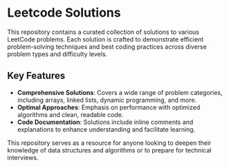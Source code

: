 # Leetcode Solutions

This repository contains a curated collection of solutions to various LeetCode problems. Each solution is crafted to demonstrate efficient problem-solving techniques and best coding practices across diverse problem types and difficulty levels.

## Key Features
- **Comprehensive Solutions**: Covers a wide range of problem categories, including arrays, linked lists, dynamic programming, and more.
- **Optimal Approaches**: Emphasis on performance with optimized algorithms and clean, readable code.
- **Code Documentation**: Solutions include inline comments and explanations to enhance understanding and facilitate learning.

This repository serves as a resource for anyone looking to deepen their knowledge of data structures and algorithms or to prepare for technical interviews.
